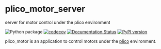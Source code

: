 # plico_motor_server
server for motor control under the plico environment 


 ![Python package](https://img.shields.io/github/actions/workflow/status/ArcetriAdaptiveOptics/plico_motor_server/python-package.yml)
 [![codecov](https://codecov.io/gh/ArcetriAdaptiveOptics/plico_motor_server/branch/main/graph/badge.svg?token=ApWOrs49uw)](https://codecov.io/gh/ArcetriAdaptiveOptics/plico_motor_server)
 [![Documentation Status](https://readthedocs.org/projects/plico_motor_server/badge/?version=latest)](https://plico_motor_server.readthedocs.io/en/latest/?badge=latest)
 [![PyPI version](https://badge.fury.io/py/plico-motor-server.svg)](https://badge.fury.io/py/plico-motor-server)


plico_motor is an application to control motors under the [plico][plico] environment.

[plico]: https://github.com/ArcetriAdaptiveOptics/plico
